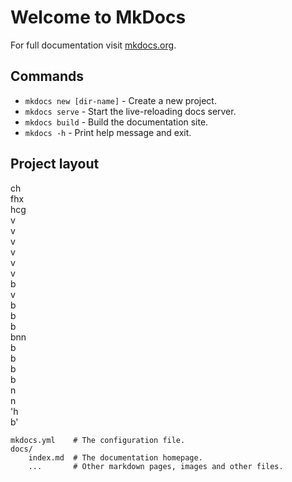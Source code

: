 # Welcome to MkDocs

For full documentation visit [mkdocs.org](https://www.mkdocs.org).

## Commands

* `mkdocs new [dir-name]` - Create a new project.
* `mkdocs serve` - Start the live-reloading docs server.
* `mkdocs build` - Build the documentation site.
* `mkdocs -h` - Print help message and exit.

## Project layout







ch    
fhx     
hcg    
v    
v    
v    
v    
v    
v    
b    
v    
b    
b    
b    
bnn    
b    
b    
b    
b    
n    
n    
'h    
b'    







    mkdocs.yml    # The configuration file.
    docs/
        index.md  # The documentation homepage.
        ...       # Other markdown pages, images and other files.
